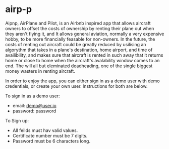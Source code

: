 # airp-p

Aipnp, AirPlane and Pilot, is an Airbnb inspired app that allows aircraft owners to offset the costs of ownership by renting their plane out when they aren't flying it, and It allows general aviation, normally a very expensive hobby, to be more financially feasable for non-owners. In the future, the costs of renting out aircraft could be greatly reduced by usilising an algorythm that takes in a plane's destination, home airport, and time of availibility, and makes sure that aircraft is rented in such away that it returns home or close to home when the aircraft's avalability window comes to an end. The will all but eleminated deadheading, one of the single biggest money wasters in renting aircraft.

In order to enjoy the app, you can either sign in as a demo user with demo credentials, or create your own user. Instructions for both are below.

To sign in as a demo user:
- email: demo@user.io
- password: password

To Sign up:
- All feilds must hav valid values.
- Certificate number must be 7 digits.
- Password must be 6 characters long.
